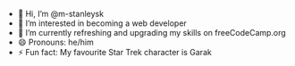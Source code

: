 - 👋 Hi, I’m @m-stanleysk
- 👀 I’m interested in becoming a web developer
- 🌱 I’m currently refreshing and upgrading my skills on freeCodeCamp.org
- 😄 Pronouns: he/him
- ⚡ Fun fact: My favourite Star Trek character is Garak
<!---
- 💞️ I’m looking to collaborate on:
- 📫 How to reach me:
--->

<!---
m-stanleysk/m-stanleysk is a ✨ special ✨ repository because its `README.md` (this file) appears on your GitHub profile.
You can click the Preview link to take a look at your changes.
--->
